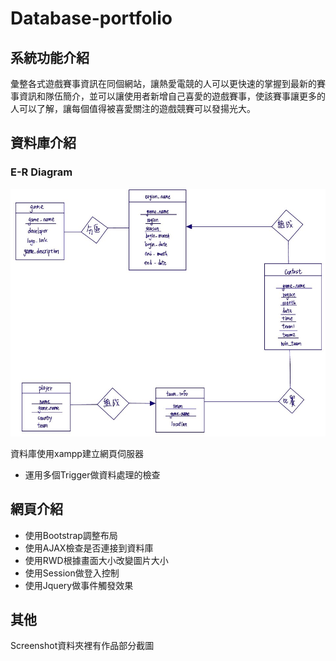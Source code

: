 # Database-portfolio

## 系統功能介紹
彙整各式遊戲賽事資訊在同個網站，讓熱愛電競的人可以更快速的掌握到最新的賽事資訊和隊伍簡介，並可以讓使用者新增自己喜愛的遊戲賽事，使該賽事讓更多的人可以了解，讓每個值得被喜愛關注的遊戲競賽可以發揚光大。

## 資料庫介紹
### E-R Diagram
![](/Screenshot/資料庫9.jpg)

資料庫使用xampp建立網頁伺服器
- 運用多個Trigger做資料處理的檢查

## 網頁介紹
- 使用Bootstrap調整布局
- 使用AJAX檢查是否連接到資料庫
- 使用RWD根據畫面大小改變圖片大小
- 使用Session做登入控制
- 使用Jquery做事件觸發效果

## 其他
Screenshot資料夾裡有作品部分截圖
